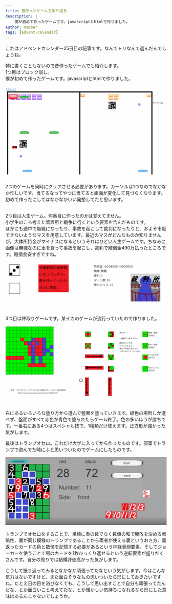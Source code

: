 ```yaml
---
title: 昔作ったゲームを振り返る
description: |
    僕が初めて作ったゲームです。javascriptとhtmlで作りました。
author: member
tags: [advent-calendar]
---
```

<!-- wp:paragraph -->
<p>これはアドベントカレンダー25日目の記事です。なんでトリなんて選んだんでしょうね。</p>
<!-- /wp:paragraph -->

<!-- wp:paragraph -->
<p>特に書くこともないので昔作ったゲームでも紹介します。<br>1つ目はブロック崩し。<br>僕が初めて作ったゲームです。javascriptとhtmlで作りました。</p>
<!-- /wp:paragraph -->

<!-- wp:image {"id":355,"sizeSlug":"large","linkDestination":"none"} -->
![](./353/blockbreak-1024x580.png)
<!-- /wp:image -->

<!-- wp:paragraph -->
<p>2つのゲームを同時にクリアさせる必要があります。カーソルは1つなのでなかなか忙しいです。当てるなってやつに当てると画面が変化して見づらくなります。初めて作ったにしてはなかなかいい発想してたと思います。</p>
<!-- /wp:paragraph -->

<!-- wp:paragraph -->
<p><br>2つ目は人生ゲーム。何番目に作ったのかは覚えてません。<br>小学生のころ考えた留置所と戦争に行くという要素を含んだものです。<br>ほかにも途中で無職になったり、事故を起こして裁判になったりと、およそ市販できないようなマスを用意しています。最近のマスがどんなものか知りませんが。大体所持金がマイナスになるというそれはひどい人生ゲームです。ちなみに画像は無職なのに車を買って事故を起こし、裁判で賠償金490万払ったところです。賠償金安すぎですね。</p>
<!-- /wp:paragraph -->

<!-- wp:image {"id":354,"sizeSlug":"large","linkDestination":"none"} -->
![](./353/lifegame-1024x304.png)
<!-- /wp:image -->

<!-- wp:paragraph -->
<p>3つ目は陣取りゲームです。某イカのゲームが流行っていたので作りました。</p>
<!-- /wp:paragraph -->

<!-- wp:image {"id":357,"sizeSlug":"large","linkDestination":"none"} -->
![](./353/splatoon-1-1024x496.png)
<!-- /wp:image -->

<!-- wp:paragraph -->
<p>右にあるいろいろな塗り方から選んで盤面を塗っていきます。緑色の場所しか選べず、盤面がすべて赤色か青色で塗られたらゲーム終了。色の多いほうが勝ちです。一番右にある4つはスペシャル技で、1種類だけ使えます。正方形が強かった気がします。</p>
<!-- /wp:paragraph -->

<!-- wp:paragraph -->
<p>最後はトランプオセロ。これだけ大学に入ってから作ったものです。部室でトランプで遊んでた時にふと思いついたのでゲームにしたものです。</p>
<!-- /wp:paragraph -->

<!-- wp:image {"id":358,"sizeSlug":"large","linkDestination":"none"} -->
![](./353/othello-1024x431.png)
<!-- /wp:image -->

<!-- wp:paragraph -->
<p>トランプでオセロをすることで、単純に表の数でなく数値の和で勝敗を決める戦略性、裏が同じ模様のトランプであることから両者が使える裏というおき方、裏返ったカードの色と数値を記憶する必要があるという神経衰弱要素、そしてジョーカーを使うことで場のカードを1枚ひっくり返せるという逆転要素が盛りだくさんです。自分の周りでは結構評価高かった気がします。</p>
<!-- /wp:paragraph -->

<!-- wp:paragraph -->
<p></p>
<!-- /wp:paragraph -->

<!-- wp:paragraph -->
<p>こうして振り返ってみるとなかなか頑張ってたなという気がします。今はこんな気力はないですけど、また面白そうなもの思いついたら形にしておきたいですね。たとえ日の目を浴びなくても、こうして思い出すことで自分も頑張ってたんだな、とか面白いこと考えてたな、とか懐かしい気持ちになれるなら形にした意味はあるんじゃないでしょうか。</p>
<!-- /wp:paragraph -->
